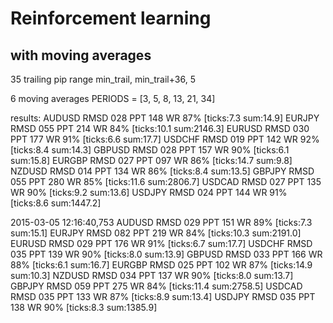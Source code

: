 # Reinforcement learning
with moving averages
---

35 trailing pip range
min_trail, min_trail+36, 5

6 moving averages
PERIODS = [3, 5, 8, 13, 21, 34]


results:
AUDUSD RMSD 028 PPT 148 WR 87% [ticks:7.3 sum:14.9]
EURJPY RMSD 055 PPT 214 WR 84% [ticks:10.1 sum:2146.3]
EURUSD RMSD 030 PPT 177 WR 91% [ticks:6.6 sum:17.7]
USDCHF RMSD 019 PPT 142 WR 92% [ticks:8.4 sum:14.3]
GBPUSD RMSD 028 PPT 157 WR 90% [ticks:6.1 sum:15.8]
EURGBP RMSD 027 PPT 097 WR 86% [ticks:14.7 sum:9.8]
NZDUSD RMSD 014 PPT 134 WR 86% [ticks:8.4 sum:13.5]
GBPJPY RMSD 055 PPT 280 WR 85% [ticks:11.6 sum:2806.7]
USDCAD RMSD 027 PPT 135 WR 90% [ticks:9.2 sum:13.6]
USDJPY RMSD 024 PPT 144 WR 91% [ticks:8.6 sum:1447.2]


2015-03-05 12:16:40,753 
AUDUSD RMSD 029 PPT 151 WR 89% [ticks:7.3 sum:15.1]
EURJPY RMSD 082 PPT 219 WR 84% [ticks:10.3 sum:2191.0]
EURUSD RMSD 029 PPT 176 WR 91% [ticks:6.7 sum:17.7]
USDCHF RMSD 035 PPT 139 WR 90% [ticks:8.0 sum:13.9]
GBPUSD RMSD 033 PPT 166 WR 88% [ticks:6.1 sum:16.7]
EURGBP RMSD 025 PPT 102 WR 87% [ticks:14.9 sum:10.3]
NZDUSD RMSD 034 PPT 137 WR 90% [ticks:8.0 sum:13.7]
GBPJPY RMSD 059 PPT 275 WR 84% [ticks:11.4 sum:2758.5]
USDCAD RMSD 035 PPT 133 WR 87% [ticks:8.9 sum:13.4]
USDJPY RMSD 035 PPT 138 WR 90% [ticks:8.3 sum:1385.9]